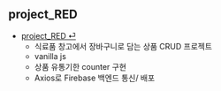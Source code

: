 ## project_RED

- [project_RED ⏎](https://be-gooroom.firebaseapp.com/)
  * 식료품 창고에서 장바구니로 담는 상품 CRUD 프로젝트
  * vanilla js
  * 상품 유통기한 counter 구현
  * Axios로 Firebase 백엔드 통신/ 배포
